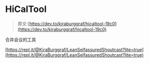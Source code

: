 # HiCalTool

> 原文:[https://dev.to/kiraburggraf/hicaltool-19c0](https://dev.to/kiraburggraf/hicaltool-19c0)

合并会议的工具

[https://repl.it/@KiraBurggraf/LeanSelfassuredShoutcast?lite=true](https://repl.it/@KiraBurggraf/LeanSelfassuredShoutcast?lite=true)